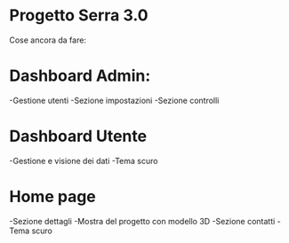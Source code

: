 # Progetto Serra 3.0
Cose ancora da fare:

# Dashboard Admin:
-Gestione utenti
-Sezione impostazioni
-Sezione controlli

# Dashboard Utente
-Gestione e visione dei dati
-Tema scuro

# Home page
-Sezione dettagli
-Mostra del progetto con modello 3D
-Sezione contatti
-Tema scuro